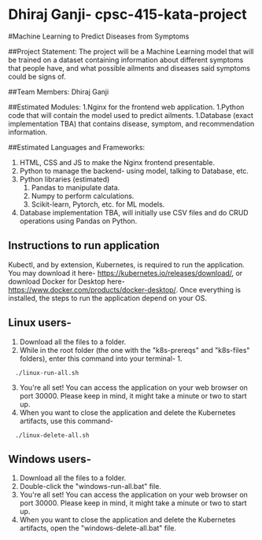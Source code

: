 # Dhiraj Ganji- cpsc-415-kata-project
#Machine Learning to Predict Diseases from Symptoms

##Project Statement: The project will be a Machine Learning model that will be trained on a dataset containing information about different symptoms that people have, and what possible ailments and diseases said symptoms could be signs of. 

##Team Members: Dhiraj Ganji

##Estimated Modules:
  1.Nginx for the frontend web application.
  1.Python code that will contain the model used to predict ailments.
  1.Database (exact implementation TBA) that contains disease, symptom, and recommendation information.

##Estimated Languages and Frameworks: 
1. HTML, CSS and JS to make the Nginx frontend presentable.
2. Python to manage the backend- using model, talking to Database, etc.
3. Python libraries (estimated)
    1. Pandas to manipulate data.
    2. Numpy to perform calculations.
    3. Scikit-learn, Pytorch, etc. for ML models.
4. Database implementation TBA, will initially use CSV files and do CRUD operations using Pandas on Python.

## Instructions to run application 
Kubectl, and by extension, Kubernetes, is required to run the application. You may download it here- https://kubernetes.io/releases/download/, or download Docker for Desktop here- https://www.docker.com/products/docker-desktop/. Once everything is installed, the steps to run the application depend on your OS.
## Linux users- 
  1. Download all the files to a folder. 
  2. While in the root folder (the one with the "k8s-prereqs" and "k8s-files" folders), enter this command into your terminal- 1.
  ```
    ./linux-run-all.sh
  ```
  3. You're all set! You can access the application on your web browser on port 30000. Please keep in mind, it might take a minute or two to start up. 
  4. When you want to close the application and delete the Kubernetes artifacts, use this command- 
  ```
    ./linux-delete-all.sh
  ```

## Windows users- 
  1. Download all the files to a folder. 
  2. Double-click the "windows-run-all.bat" file. 
  3. You're all set! You can access the application on your web browser on port 30000. Please keep in mind, it might take a minute or two to start up. 
  4. When you want to close the application and delete the Kubernetes artifacts, open the "windows-delete-all.bat" file. 
